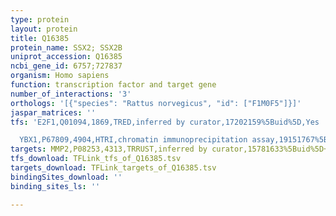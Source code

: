 ```yaml
---
type: protein
layout: protein
title: Q16385
protein_name: SSX2; SSX2B
uniprot_accession: Q16385
ncbi_gene_id: 6757;727837
organism: Homo sapiens
function: transcription factor and target gene
number_of_interactions: '3'
orthologs: '[{"species": "Rattus norvegicus", "id": ["F1M0F5"]}]'
jaspar_matrices: ''
tfs: 'E2F1,Q01094,1869,TRED,inferred by curator,17202159%5Buid%5D,Yes

  YBX1,P67809,4904,HTRI,chromatin immunoprecipitation assay,19151767%5Buid%5D+OR+22900683%5Buid%5D,No'
targets: MMP2,P08253,4313,TRRUST,inferred by curator,15781633%5Buid%5D+OR+29087512%5Buid%5D,Yes
tfs_download: TFLink_tfs_of_Q16385.tsv
targets_download: TFLink_targets_of_Q16385.tsv
bindingSites_download: ''
binding_sites_ls: ''

---
```

